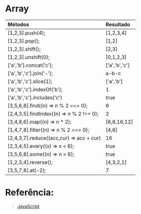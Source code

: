 # Array

| Métodos                                  | Resultado     |
| :--------------------------------------- | :------------ |
| [1,2,3].push(4);                         | [1,2,3,4]     |
| [1,2,3].pop();                           | [1,2]         |
| [1,2,3].shift();                         | [2,3]         |
| [1,2,3].unshift(0);                      | [0,1,2,3]     |
| ['a','b'].concat('c');                   | ['a','b','c'] |
| ['a','b','c'].join('-');                 | a-b-c         |
| ['a','b','c'].slice(1);                  | ['a','b']     |
| ['a','b','c'].indexOf('b');              | 1             |
| ['a','b','c'].includes('c')              | true          |
| [3,5,6,8].find((n) => n % 2 === 0);      | 6             |
| [2,4,3,5].findIndex((n) => n % 2 !== 0); | 2             |
| [3,4,8,6].map((n) => n \* 2);            | [6,8,16,12]   |
| [1,4,7,8].filter((n) => n % 2 === 0);    | [4,8]         |
| [2,4,3,7].reduce((acc,cur) => acc + cur) | 16            |
| [2,3,4,5].every((x) => x < 6);           | true          |
| [3,5,6,8].some((n) => n > 6);            | true          |
| [1,2,3,4].reverse();                     | [4,3,2,1]     |
| [3,5,7,8].at(-2);                        | 7             |

# Referência:

> [JavaScript](https://www.linkedin.com/posts/jseyehunts_like-share-activity-6906130636969517056-pGO-)
